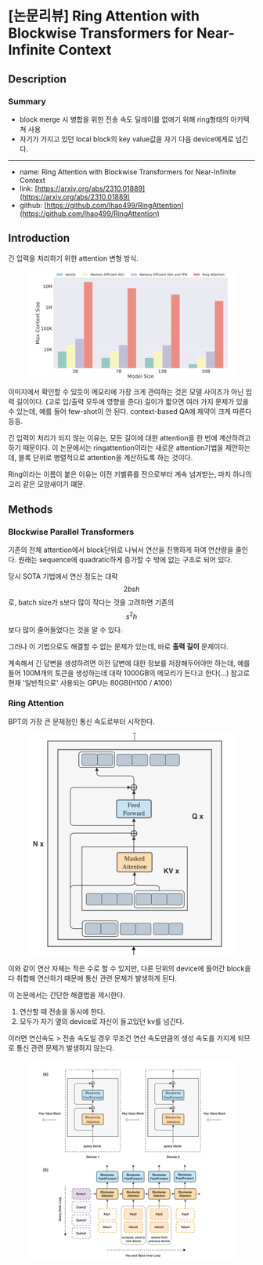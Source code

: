 # \[논문리뷰] Ring Attention with Blockwise Transformers for Near-Infinite Context

## Description

### Summary

* block merge 시 병합을 위한 전송 속도 딜레이를 없애기 위해 ring형태의 아키텍쳐 사용
* 자기가 가지고 있던 local block의 key value값을 자기 다음 device에게로 넘긴다.

***

* name: Ring Attention with Blockwise Transformers for Near-Infinite Context
* link: [https://arxiv.org/abs/2310.01889](https://arxiv.org/abs/2310.01889)
* github: [https://github.com/lhao499/RingAttention](https://github.com/lhao499/RingAttention)

## Introduction

긴 입력을 처리하기 위한 attention 변형 방식.



<figure><img src="../../.gitbook/assets/image.png" alt=""><figcaption></figcaption></figure>

이미지에서 확인할 수 있듯이 메모리에 가장 크게 관여하는 것은 모델 사이즈가 아닌 입력 길이이다. (고로 입/출력 모두에 영향을 준다) 길이가 짧으면 여러 가지 문제가 있을 수 있는데, 예를 들어 few-shot이 안 된다. context-based QA에 제약이 크게 따른다 등등.

긴 입력이 처리가 되지 않는 이유는, 모든 길이에 대한 attention을 한 번에 계산하려고 하기 때문이다. 이 논문에서는 ringattention이라는 새로운 attention기법을 제안하는데, 블록 단위로 병렬적으로 attention을 계산하도록 하는 것이다.&#x20;

Ring이라는 이름이 붙은 이유는 이전 키벨류를 전으로부터 계속 넘겨받는, 마치 하나의 고리 같은 모양새이기 떄문.

## Methods

### Blockwise Parallel Transformers

기존의 전체 attention에서 block단위로 나눠서 연산을 진행하게 하여 연산량을 줄인다. 원래는 sequence에 quadratic하게 증가할 수 밖에 없는 구조로 되어 있다.

당시 SOTA 기법에서 연산 정도는 대략 $$2bsh$$로, batch size가 s보다 많이 작다는 것을 고려하면 기존의 $$s^2h$$보다 많이 줄어들었다는 것을 알 수 있다.

그러나 이 기법으로도 해결할 수 없는 문제가 있는데, 바로 **출력 길이** 문제이다.

계속해서 긴 답변을 생성하려면 이전 답변에 대한 정보를 저장해두어야만 하는데, 예를 들어 100M개의 토큰을 생성하는데 대략 1000GB의 메모리가 든다고 한다(...) 참고로 현재 '일반적으로' 사용되는 GPU는 80GB(H100 / A100)

### Ring Attention

BPT의 가장 큰 문제점인 통신 속도로부터 시작한다.

<figure><img src="../../.gitbook/assets/image (2).png" alt=""><figcaption></figcaption></figure>

이와 같이 연산 자체는 적은 수로 할 수 있지만, 다른 단위의 device에 들어간 block을 다 취합해 연산하기 때문에 통신 관련 문제가 발생하게 된다.

이 논문에서는 간단한 해결법을 제시한다.

1. 연산할 때 전송을 동시에 한다.
2. 모두가 자기 옆의 device로 자신이 들고있던 kv를 넘긴다.

이러면 연산속도 > 전송 속도일 경우 무조건 연산 속도만큼의 생성 속도를 가지게 되므로 통신 관련 문제가 발생하지 않는다.



<figure><img src="../../.gitbook/assets/image (3).png" alt=""><figcaption></figcaption></figure>

